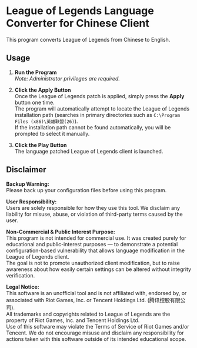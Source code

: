 # League of Legends Language Converter for Chinese Client

This program converts League of Legends from Chinese to English.

## Usage

1. **Run the Program**  
   *Note: Administrator privileges are required.*

2. **Click the Apply Button**  
   Once the League of Legends patch is applied, simply press the **Apply** button one time.  
   The program will automatically attempt to locate the League of Legends installation path (searches in primary directories such as `C:\Program Files (x86)\英雄联盟(26)`).  
   If the installation path cannot be found automatically, you will be prompted to select it manually.

3. **Click the Play Button**  
   The language patched League of Legends client is launched.

## Disclaimer

**Backup Warning:**  
Please back up your configuration files before using this program.

**User Responsibility:**  
Users are solely responsible for how they use this tool. We disclaim any liability for misuse, abuse, or violation of third-party terms caused by the user.

**Non-Commercial & Public Interest Purpose:**  
This program is not intended for commercial use. It was created purely for educational and public-interest purposes — to demonstrate a potential configuration-based vulnerability that allows language modification in the League of Legends client.  
The goal is not to promote unauthorized client modification, but to raise awareness about how easily certain settings can be altered without integrity verification.

**Legal Notice:**  
This software is an unofficial tool and is not affiliated with, endorsed by, or associated with Riot Games, Inc. or Tencent Holdings Ltd. (腾讯控股有限公司).  
All trademarks and copyrights related to League of Legends are the property of Riot Games, Inc. and Tencent Holdings Ltd.  
Use of this software may violate the Terms of Service of Riot Games and/or Tencent. We do not encourage misuse and disclaim any responsibility for actions taken with this software outside of its intended educational scope.
